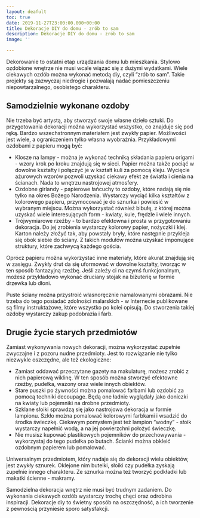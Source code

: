 ```yaml
---
layout: deafult
toc: true
date: 2019-11-27T23:00:00.000+00:00
title: Dekoracje DIY do domu - zrób to sam
description: Dekoracje DIY do domu - zrób to sam
image: ''

---
```

Dekorowanie to ostatni etap urządzania domu lub mieszkania. Stylowo ozdobione wnętrze nie musi wcale wiązać się z dużymi wydatkami. Wiele ciekawych ozdób można wykonać metodą diy, czyli “zrób to sam”. Takie projekty są zazwyczaj niedrogie i pozwalają nadać pomieszczeniu niepowtarzalnego, osobistego charakteru.

## Samodzielnie wykonane ozdoby

Nie trzeba być artystą, aby stworzyć swoje własne dzieło sztuki. Do przygotowania dekoracji można wykorzystać wszystko, co znajduje się pod ręką. Bardzo wszechstronnym materiałem jest zwykły papier. Możliwości jest wiele, a ograniczeniem tylko własna wyobraźnia. Przykładowymi ozdobami z papieru mogą być:

* Klosze na lampy - można je wykonać techniką składania papieru origami - wzory krok po kroku znajdują się w sieci. Papier można także pociąć w dowolne kształty i połączyć je w kształt kuli za pomocą kleju. Wycięcie ażurowych wzorów pozwoli uzyskać ciekawy efekt ze światła i cienia na ścianach. Nada to wnętrzu nastrojowej atmosfery.
* Ozdobne girlandy - papierowe łańcuchy to ozdoby, które nadają się nie tylko na okres Bożego Narodzenia. Wystarczy wyciąć kilka kształtów z kolorowego papieru, przymocować je do sznurka i powiesić w wybranym miejscu. Można wykorzystać również bibułę, z której można uzyskać wiele interesujących form - kwiaty, kule, frędzle i wiele innych.
* Trójwymiarowe rzeźby - to bardzo efektowna i prosta w przygotowaniu dekoracja. Do jej zrobienia wystarczy kolorowy papier, nożyczki i klej. Karton należy złożyć tak, aby powstały bryły, które następnie przykleja się obok siebie do ściany. Z takich modułów można uzyskać imponujące struktury, które zachwycą każdego gościa.

Oprócz papieru można wykorzystać inne materiały, które akurat znajdują się w zasięgu. Zwykły drut da się uformować w dowolne kształty, tworząc w ten sposób fantazyjną rzeźbę. Jeśli zależy ci na czymś funkcjonalnym, możesz przykładowo wykonać druciany stojak na biżuterię w formie drzewka lub dłoni.

Puste ściany można przystroić własnoręcznie namalowanymi obrazami. Nie trzeba do tego posiadać zdolności malarskich - w Internecie publikowane są filmy instruktażowe, które wszystko po kolei opisują. Do stworzenia takiej ozdoby wystarczy zakup podobrazia i farb.

## Drugie życie starych przedmiotów

Zamiast wykonywania nowych dekoracji, można wykorzystać zupełnie zwyczajne i z pozoru nudne przedmioty. Jest to rozwiązanie nie tylko niezwykle oszczędne, ale też ekologiczne:

* Zamiast oddawać przeczytane gazety na makulaturę, możesz zrobić z nich papierową wiklinę. W ten sposób można stworzyć efektowne rzeźby, pudełka, wazony oraz wiele innych obiektów.
* Stare puszki po żywności można pomalować farbami lub ozdobić za pomocą techniki decoupage. Będą one ładnie wyglądały jako doniczki na kwiaty lub pojemniki na drobne przedmioty.
* Szklane słoiki sprawdzą się jako nastrojowa dekoracja w formie lampionu. Szkło można pomalować kolorowymi farbkami i wsadzić do środka świeczkę. Ciekawym pomysłem jest też lampion “wodny” - słoik wystarczy napełnić wodą, a na jej powierzchni położyć świeczkę.
* Nie musisz kupować plastikowych pojemników do przechowywania - wykorzystaj do tego pudełka po butach. Ścianki można obkleić ozdobnym papierem lub pomalować.

Uniwersalnym przedmiotem, który nadaje się do dekoracji wielu obiektów, jest zwykły sznurek. Oklejone nim butelki, słoiki czy pudełka zyskają zupełnie innego charakteru. Ze sznurka można też tworzyć podkładki lub makatki ścienne - makramy.

Samodzielna dekoracja wnętrz nie musi być trudnym zadaniem. Do wykonania ciekawych ozdób wystarczy trochę chęci oraz odrobina inspiracji. Dekoracje diy to świetny sposób na oszczędność, a ich tworzenie z pewnością przyniesie sporo satysfakcji.